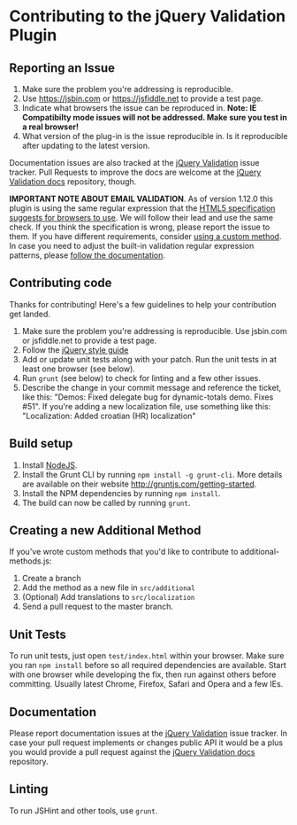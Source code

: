 # Contributing to the jQuery Validation Plugin

## Reporting an Issue

1. Make sure the problem you're addressing is reproducible.
2. Use https://jsbin.com or https://jsfiddle.net to provide a test page.
3. Indicate what browsers the issue can be reproduced in. **Note: IE Compatibilty mode issues will not be addressed. Make sure you test in a real browser!**
4. What version of the plug-in is the issue reproducible in. Is it reproducible after updating to the latest version.

Documentation issues are also tracked at the [jQuery Validation](https://github.com/jquery-validation/jquery-validation/issues) issue tracker.
Pull Requests to improve the docs are welcome at the [jQuery Validation docs](https://github.com/jquery-validation/validation-content) repository, though.

**IMPORTANT NOTE ABOUT EMAIL VALIDATION**. As of version 1.12.0 this plugin is using the same regular expression that the [HTML5 specification suggests for browsers to use](https://html.spec.whatwg.org/multipage/forms.html#valid-e-mail-address). We will follow their lead and use the same check. If you think the specification is wrong, please report the issue to them. If you have different requirements, consider [using a custom method](http://jqueryvalidation.org/jQuery.validator.addMethod/).
In case you need to adjust the built-in validation regular expression patterns, please [follow the documentation](http://jqueryvalidation.org/jQuery.validator.methods/).

## Contributing code

Thanks for contributing! Here's a few guidelines to help your contribution get landed.

1. Make sure the problem you're addressing is reproducible. Use jsbin.com or jsfiddle.net to provide a test page.
2. Follow the [jQuery style guide](http://contribute.jquery.com/style-guides/js)
3. Add or update unit tests along with your patch. Run the unit tests in at least one browser (see below).
4. Run `grunt` (see below) to check for linting and a few other issues.
5. Describe the change in your commit message and reference the ticket, like this: "Demos: Fixed delegate bug for dynamic-totals demo. Fixes #51". If you're adding a new localization file, use something like this: "Localization: Added croatian (HR) localization"

## Build setup

1. Install [NodeJS](http://nodejs.org).
2. Install the Grunt CLI by running `npm install -g grunt-cli`. More details are available on their website http://gruntjs.com/getting-started.
3. Install the NPM dependencies by running `npm install`.
4. The build can now be called by running `grunt`.

## Creating a new Additional Method

If you've wrote custom methods that you'd like to contribute to additional-methods.js:

1. Create a branch
2. Add the method as a new file in `src/additional`
3. (Optional) Add translations to `src/localization`
4. Send a pull request to the master branch.

## Unit Tests

To run unit tests, just open `test/index.html` within your browser. Make sure you ran `npm install` before so all required dependencies are available.
Start with one browser while developing the fix, then run against others before committing. Usually latest Chrome, Firefox, Safari and Opera and a few IEs.

## Documentation

Please report documentation issues at the [jQuery Validation](https://github.com/jquery-validation/jquery-validation/issues) issue tracker.
In case your pull request implements or changes public API it would be a plus you would provide a pull request against the [jQuery Validation docs](https://github.com/jquery-validation/validation-content) repository.

## Linting

To run JSHint and other tools, use `grunt`.
